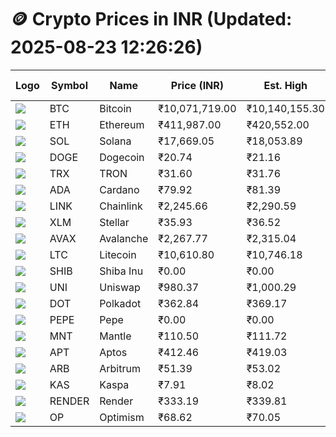 # 🪙 Crypto Prices in INR (Updated: 2025-08-23 12:26:26)

| Logo | Symbol | Name       | Price (INR) | Est. High | Est. Low | Gross Profit | Fees | Net Profit | ROI % |
|------|--------|------------|-------------|-----------|----------|---------------|------|-------------|--------|
| ![](https://coin-images.coingecko.com/coins/images/1/large/bitcoin.png?1696501400) | BTC    | Bitcoin    | ₹10,071,719.00 | ₹10,140,155.30 | ₹10,003,282.70 | ₹1,368.28 | ₹200.00 | ₹1,168.28 | 1.17% |
| ![](https://coin-images.coingecko.com/coins/images/279/large/ethereum.png?1696501628) | ETH    | Ethereum   | ₹411,987.00 | ₹420,552.00 | ₹403,422.00 | ₹4,246.17 | ₹200.00 | ₹4,046.17 | 4.05% |
| ![](https://coin-images.coingecko.com/coins/images/4128/large/solana.png?1718769756) | SOL    | Solana     | ₹17,669.05 | ₹18,053.89 | ₹17,284.21 | ₹4,453.08 | ₹200.00 | ₹4,253.08 | 4.25% |
| ![](https://coin-images.coingecko.com/coins/images/5/large/dogecoin.png?1696501409) | DOGE   | Dogecoin   | ₹20.74 | ₹21.16 | ₹20.32 | ₹4,133.86 | ₹200.00 | ₹3,933.86 | 3.93% |
| ![](https://coin-images.coingecko.com/coins/images/1094/large/tron-logo.png?1696502193) | TRX    | TRON       | ₹31.60 | ₹31.76 | ₹31.44 | ₹1,030.60 | ₹200.00 | ₹830.60 | 0.83% |
| ![](https://coin-images.coingecko.com/coins/images/975/large/cardano.png?1696502090) | ADA    | Cardano    | ₹79.92 | ₹81.39 | ₹78.45 | ₹3,759.30 | ₹200.00 | ₹3,559.30 | 3.56% |
| ![](https://coin-images.coingecko.com/coins/images/877/large/chainlink-new-logo.png?1696502009) | LINK   | Chainlink  | ₹2,245.66 | ₹2,290.59 | ₹2,200.73 | ₹4,083.01 | ₹200.00 | ₹3,883.01 | 3.88% |
| ![](https://coin-images.coingecko.com/coins/images/100/large/fmpFRHHQ_400x400.jpg?1735231350) | XLM    | Stellar    | ₹35.93 | ₹36.52 | ₹35.34 | ₹3,336.12 | ₹200.00 | ₹3,136.12 | 3.14% |
| ![](https://coin-images.coingecko.com/coins/images/12559/large/Avalanche_Circle_RedWhite_Trans.png?1696512369) | AVAX   | Avalanche  | ₹2,267.77 | ₹2,315.04 | ₹2,220.50 | ₹4,257.55 | ₹200.00 | ₹4,057.55 | 4.06% |
| ![](https://coin-images.coingecko.com/coins/images/2/large/litecoin.png?1696501400) | LTC    | Litecoin   | ₹10,610.80 | ₹10,746.18 | ₹10,475.42 | ₹2,584.79 | ₹200.00 | ₹2,384.79 | 2.38% |
| ![](https://coin-images.coingecko.com/coins/images/11939/large/shiba.png?1696511800) | SHIB   | Shiba Inu  | ₹0.00 | ₹0.00 | ₹0.00 | ₹3,201.38 | ₹200.00 | ₹3,001.38 | 3.00% |
| ![](https://coin-images.coingecko.com/coins/images/12504/large/uniswap-logo.png?1720676669) | UNI    | Uniswap    | ₹980.37 | ₹1,000.29 | ₹960.45 | ₹4,147.42 | ₹200.00 | ₹3,947.42 | 3.95% |
| ![](https://coin-images.coingecko.com/coins/images/12171/large/polkadot.png?1696512008) | DOT    | Polkadot   | ₹362.84 | ₹369.17 | ₹356.51 | ₹3,552.81 | ₹200.00 | ₹3,352.81 | 3.35% |
| ![](https://coin-images.coingecko.com/coins/images/29850/large/pepe-token.jpeg?1696528776) | PEPE   | Pepe       | ₹0.00 | ₹0.00 | ₹0.00 | ₹4,584.17 | ₹200.00 | ₹4,384.17 | 4.38% |
| ![](https://coin-images.coingecko.com/coins/images/30980/large/Mantle-Logo-mark.png?1739213200) | MNT    | Mantle     | ₹110.50 | ₹111.72 | ₹109.28 | ₹2,226.32 | ₹200.00 | ₹2,026.32 | 2.03% |
| ![](https://coin-images.coingecko.com/coins/images/26455/large/aptos_round.png?1696525528) | APT    | Aptos      | ₹412.46 | ₹419.03 | ₹405.89 | ₹3,238.83 | ₹200.00 | ₹3,038.83 | 3.04% |
| ![](https://coin-images.coingecko.com/coins/images/16547/large/arb.jpg?1721358242) | ARB    | Arbitrum   | ₹51.39 | ₹53.02 | ₹49.76 | ₹6,565.98 | ₹200.00 | ₹6,365.98 | 6.37% |
| ![](https://coin-images.coingecko.com/coins/images/25751/large/kaspa-icon-exchanges.png?1696524837) | KAS    | Kaspa      | ₹7.91 | ₹8.02 | ₹7.80 | ₹2,846.52 | ₹200.00 | ₹2,646.52 | 2.65% |
| ![](https://coin-images.coingecko.com/coins/images/11636/large/rndr.png?1696511529) | RENDER | Render     | ₹333.19 | ₹339.81 | ₹326.57 | ₹4,051.14 | ₹200.00 | ₹3,851.14 | 3.85% |
| ![](https://coin-images.coingecko.com/coins/images/25244/large/Optimism.png?1696524385) | OP     | Optimism   | ₹68.62 | ₹70.05 | ₹67.19 | ₹4,268.75 | ₹200.00 | ₹4,068.75 | 4.07% |
